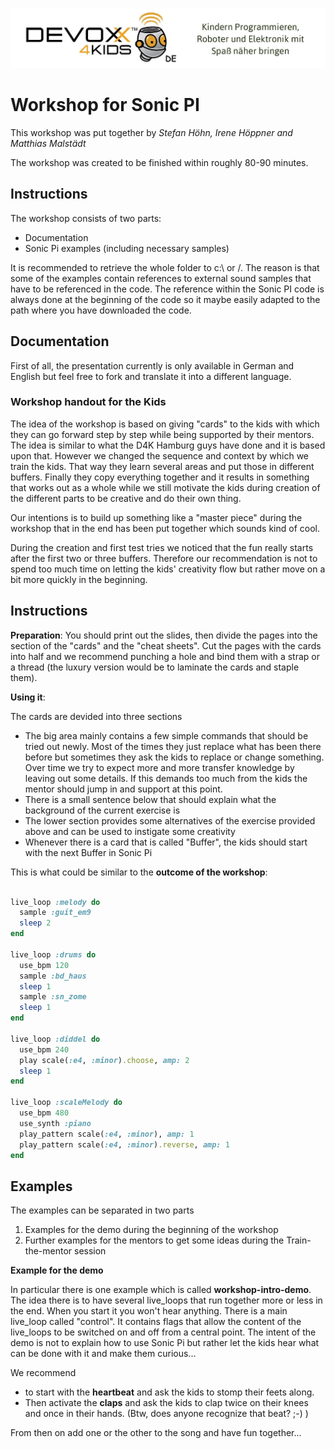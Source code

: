 ![Devoxx4Kids](./logo.jpg)



# Workshop for Sonic PI

This workshop was put together by *Stefan Höhn, Irene Höppner and Matthias Malstädt*

The workshop was created to be finished within roughly 80-90 minutes.

## Instructions
The workshop consists of two parts:
* Documentation
* Sonic Pi examples (including necessary samples)

It is recommended to retrieve the whole folder to c:\ or /. The reason is that some of the examples contain references to external sound samples that have to be referenced in the code. The reference within the Sonic PI code is always done at the beginning of the code so it maybe easily adapted to the path where you have downloaded the code.

## Documentation
First of all, the presentation currently is only available in German and English but feel free to fork and translate it into a different language.

### Workshop handout for the Kids
The idea of the workshop is based on giving "cards" to the kids with which they can go forward step by step while being supported by their mentors. The idea is similar to what the D4K Hamburg guys have done and it is based upon that. However we changed the sequence and context by which we train the kids. That way they learn several areas and put those in different buffers. Finally they copy everything together and it results in something that works out as a whole while we still motivate the kids during creation of the different parts to be creative and do their own thing. 

Our intentions is to build up something like a "master piece" during the workshop that in the end has been put together which sounds kind of cool.

During the creation and first test tries we noticed that the fun really starts after the first two or three buffers. Therefore our recommendation is not to spend too much time on letting the kids' creativity flow but rather move on a bit more quickly in the beginning.


## Instructions

**Preparation**: You should print out the slides, then divide the pages into the section of the "cards" and the "cheat sheets". Cut the pages with the cards into half and we recommend punching a hole and bind them with a strap or a thread (the luxury version would be to laminate the cards and staple them).

**Using it**:  

The cards are devided into three sections
* The big area mainly contains a few simple commands that should be tried out newly. Most of the times they just replace what has been there before but sometimes they ask the kids to replace or change something. Over time we try to expect more and more transfer knowledge by leaving out some details. If this demands too much from the kids the mentor should jump in and support at this point.
* There is a small sentence below that should explain what the background of the current exercise is
* The lower section provides some alternatives of the exercise provided above and can be used to instigate some creativity
* Whenever there is a card that is called "Buffer", the kids should start with the next Buffer in Sonic Pi

This is what could be similar to the **outcome of the workshop**:

```ruby

live_loop :melody do
  sample :guit_em9
  sleep 2
end

live_loop :drums do
  use_bpm 120
  sample :bd_haus
  sleep 1
  sample :sn_zome
  sleep 1
end

live_loop :diddel do
  use_bpm 240
  play scale(:e4, :minor).choose, amp: 2
  sleep 1
end

live_loop :scaleMelody do
  use_bpm 480
  use_synth :piano
  play_pattern scale(:e4, :minor), amp: 1
  play_pattern scale(:e4, :minor).reverse, amp: 1
end

```

## Examples

The examples can be separated in two parts

1) Examples for the demo during the beginning of the workshop
2) Further examples for the mentors to get some ideas during the Train-the-mentor session

**Example for the demo**

In particular there is one example which is called __workshop-intro-demo__. The idea there is to have several live_loops that run together more or less in the end. When you start it you won't hear anything. There is a main live_loop called "control". It contains flags that allow the content of the live_loops to be switched on and off from a central point. The intent of the demo is not to explain how to use Sonic Pi but rather let the kids hear what can be done with it and make them curious...

We recommend 
* to start with the __heartbeat__ and ask the kids to stomp their feets along. 
* Then activate the __claps__ and ask the kids to clap twice on their knees and once in their hands.  (Btw, does anyone recognize that beat? ;-) )

From then on add one or the other to the song and have fun together...
